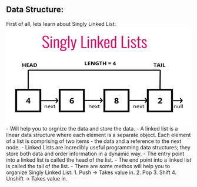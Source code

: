 ## Data Structure: 
First of all, lets learn about Singly Linked List: 
    ![Getting Started](images/singly_image.png)
    - Will help you to orgnize the data and store the data. 
    - A linked list is a linear data structure where each element is a separate object. Each element of a list is comprising of two items - the data and a reference to the next node. 
    - Linked Lists are incredibly useful programming data structures; they store both data and order information in a dynamic way. 
    - The entry point into a linked list is called the head of the list.
    - The end point into a linked list is called the tail of the list. 
    - There are some methos will help you to organize Singly Linked List:
    1. Push -> Takes value in.
    2. Pop
    3. Shift 
    4. Unshift -> Takes value in.
